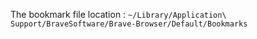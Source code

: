 The bookmark file location : `~/Library/Application\ Support/BraveSoftware/Brave-Browser/Default/Bookmarks`
